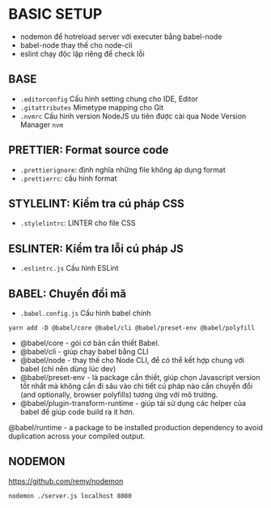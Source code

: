 # BASIC SETUP

- nodemon để hotreload server với executer bằng babel-node
- babel-node thay thế cho node-cli
- eslint chạy độc lập riêng để check lỗi

## BASE

- `.editorconfig` Cấu hình setting chung cho IDE, Editor
- `.gitattributes` Mimetype mapping cho Git
- `.nvmrc` Cấu hình version NodeJS ưu tiên được cài qua Node Version Manager `nvm`

## PRETTIER: Format source code

- `.prettierignore`: định nghĩa những file không áp dụng format
- `.prettierrc`: cấu hình format

## STYLELINT: Kiểm tra cú pháp CSS

- `.stylelintrc`: LINTER cho file CSS

## ESLINTER: Kiểm tra lỗi cú pháp JS

- `.eslintrc.js` Cấu hình ESLint

## BABEL: Chuyển đổi mã

- `.babel.config.js` Cấu hình babel chính

```
yarn add -D @babel/core @babel/cli @babel/preset-env @babel/polyfill
```

- @babel/core - gói cơ bản cần thiết Babel.
- @babel/cli - giúp chạy babel bằng CLI
- @babel/node - thay thế cho Node CLI, để có thể kết hợp chung với babel (chỉ nên dùng lúc dev)
- @babel/preset-env - là package cần thiết, giúp chọn Javascript version tốt nhất mà không cần đi sâu vào chi tiết cú pháp nào cần chuyển đổi (and optionally, browser polyfills) tương ứng với mô trường.
- @babel/plugin-transform-runtime - giúp tái sử dụng các helper của babel để giúp code build ra ít hơn.

@babel/runtime - a package to be installed production dependency to avoid duplication across your compiled output.

## NODEMON

https://github.com/remy/nodemon

```
nodemon ./server.js localhost 8080
```
